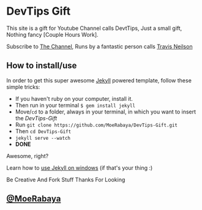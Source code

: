# DevTips Gift

This site is a gift for Youtube Channel calls DevtTips, Just a small gift, Nothing fancy [Couple Hours Work].

Subscribe to [The Channel](https://www.youtube.com/user/DevTipsForDesigners), Runs by a fantastic person calls [Travis Neilson](https://www.travisneilson.com)

## How to install/use

In order to get this super awesome [Jekyll](http://jekyllrb.com) powered template, follow these simple tricks: 

* If you haven't ruby on your computer, install it. 
* Then run in your terminal `$ gem install jekyll`
* Move/`cd` to a folder, always in your terminal, in which you want to insert the *DevTips-Gift*
* Run `git clone https://github.com/MoeRabaya/DevTips-Gift.git`
* Then `cd DevTips-Gift`
* `jekyll serve --watch`
* **DONE**

Awesome, right?

Learn how to [use Jekyll on windows](http://jekyll-windows.juthilo.com/) (if that's your thing :)

Be Creative And Fork Stuff
Thanks For Looking

[@MoeRabaya](https://twitter.com/MoeRabaya)
---


